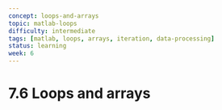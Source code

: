 ```yaml
---
concept: loops-and-arrays
topic: matlab-loops
difficulty: intermediate
tags: [matlab, loops, arrays, iteration, data-processing]
status: learning
week: 6
---
```


# 7.6 Loops and arrays